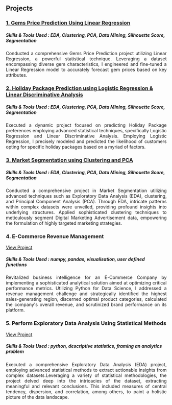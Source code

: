 ## Projects
### [1. Gems Price Prediction Using Linear Regression](https://link-to-your-project) 
##### Skills & Tools Used : EDA, Clustering, PCA, Data Mining, Silhouette Score, Segmentation

<p align ='justify'> Conducted a comprehensive Gems Price Prediction project utilizing Linear Regression, a powerful statistical technique. Leveraging a dataset encompassing diverse gem characteristics, I engineered and fine-tuned a Linear Regression model to accurately forecast gem prices based on key attributes. </p>

### [2. Holiday Package Prediction using Logistic Regression & Linear Discriminative Analysis](https://link-to-your-project) 
##### Skills & Tools Used : EDA, Clustering, PCA, Data Mining, Silhouette Score, Segmentation

<p align ='justify'> Executed a dynamic project focused on predicting Holiday Package preferences employing advanced statistical techniques, specifically Logistic Regression and Linear Discriminative Analysis. Employing Logistic Regression, I precisely modeled and predicted the likelihood of customers opting for specific holiday packages based on a myriad of factors. </p>

### [3. Market Segmentation using Clustering and PCA](https://link-to-your-project) 
##### Skills & Tools Used : EDA, Clustering, PCA, Data Mining, Silhouette Score, Segmentation

<p align ='justify'> Conducted a comprehensive project in Market Segmentation utilizing advanced techniques such as Exploratory Data Analysis (EDA), clustering, and Principal Component Analysis (PCA). Through EDA, intricate patterns within complex datasets were unveiled, providing profound insights into underlying structures. Applied sophisticated clustering techniques to meticulously segment Digital Marketing Advertisement data, empowering the formulation of highly targeted marketing strategies. </p>
  
### 4. E-Commerce Revenue Management
[View Project](https://www.linkedin.com/in/yourusername)
##### Skills & Tools Used : numpy, pandas, visualisation, user defined functions

<p align ='justify'> Revitalized business intelligence for an E-Commerce Company by implementing a sophisticated analytical solution aimed at optimizing critical performance metrics. Utilizing Python for Data Science, I addressed a revenue management challenge and strategically identified the highest sales-generating region, discerned optimal product categories, calculated the company's overall revenue, and scrutinized brand performance on its platform. </p>

### 5. Perform Exploratory Data Analysis Using Statistical Methods
[View Project](https://www.linkedin.com/in/yourusername)
##### Skills & Tools Used : python, descriptive statistics, framing an analytics problem

<p align ='justify'> Executed a comprehensive Exploratory Data Analysis (EDA) project, employing advanced statistical methods to extract actionable insights from complex datasets.Leveraging a variety of statistical methodologies, the project delved deep into the intricacies of the dataset, extracting meaningful and relevant conclusions. This included measures of central tendency, dispersion, and correlation, among others, to paint a holistic picture of the data landscape. </p>


  

